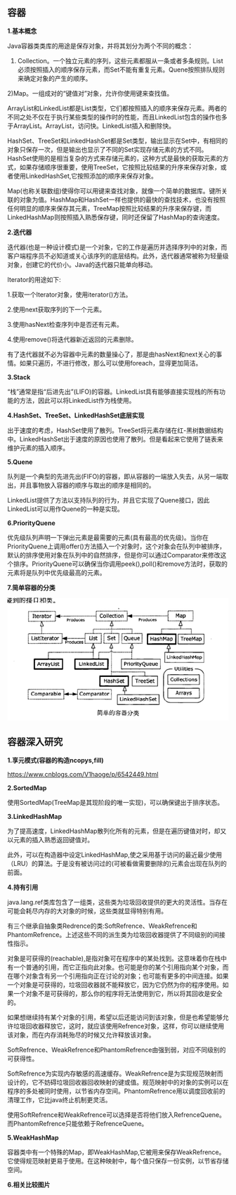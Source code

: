## **容器**

**1.基本概念**

Java容器类类库的用途是保存对象，并将其划分为两个不同的概念：

1) Collection。一个独立元素的序列，这些元素都服从一条或者多条规则。List必须按照插入的顺序保存元素，而Set不能有重复元素。Quene按照排队规则来确定对象的产生的顺序。

2)Map。一组成对的“键值对”对象，允许你使用键来查找值。



ArrayList和LinkedList都是List类型，它们都按照插入的顺序来保存元素。两者的不同之处不仅在于执行某些类型的操作时的性能，而且LinkedList包含的操作也多于ArrayList。ArrayList，访问快。LinkedList插入和删除快。

HashSet、TreeSet和LinkedHashSet都是Set类型，输出显示在Set中，有相同的对象只保存一次，但是输出也显示了不同的Set实现存储元素的方式不同。HashSet使用的是相当复杂的方式来存储元素的，这种方式是最快的获取元素的方式，如果存储顺序很重要，使用TreeSet，它按照比较结果的升序来保存对象，或者使用LinkedHashSet,它按照添加的顺序来保存对象。

Map(也称关联数组)使得你可以用键来查找对象，就像一个简单的数据库。键所关联的对象为值。HashMap和HashSet一样也提供的最快的查找技术，也没有按照任何明显的顺序来保存其元素，TreeMap按照比较结果的升序来保存键，而LinkedHashMap则按照插入熟悉保存键，同时还保留了HashMap的查询速度。

**2.迭代器**

迭代器(也是一种设计模式)是一个对象，它的工作是遍历并选择序列中的对象，而客户端程序员不必知道或关心该序列的底层结构。此外，迭代器通常被称为轻量级对象，创建它的代价小。Java的迭代器只能单向移动。

Iterator的用途如下:

1.获取一个Iterator对象，使用iterator()方法。

2.使用next获取序列的下一个元素。

3.使用hasNext检查序列中是否还有元素。

4.使用remove()将迭代器新近返回的元素删除。

有了迭代器就不必为容器中元素的数量操心了，那是由hasNext和next关心的事情。如果只遍历，不进行修改，那么可以使用foreach，显得更加简洁。

**3.Stack**

“栈”通常是指“后进先出”(LIFO)的容器。LinkedList具有能够直接实现栈的所有功能的方法，因此可以将LinkedList作为栈使用。

**4.HashSet、TreeSet、LinkedHashSet底层实现**

出于速度的考虑，HashSet使用了散列。TreeSet将元素存储在红-黑树数据结构中。LinkedHashSet出于速度的原因也使用了散列。但是看起来它使用了链表来维护元素的插入顺序。

**5.Quene**

队列是一个典型的先进先出(FIFO)的容器，即从容器的一端放入失去，从另一端取出，并且事物放入容器的顺序与取出的顺序是相同的。

LinkedList提供了方法以支持队列的行为，并且它实现了Quene接口，因此LinkedList可以用作Quene的一种是实现。

**6.PriorityQuene**

优先级队列声明一下弹出元素是最需要的元素(具有最高的优先级)。当你在PriorityQuene上调用offer()方法插入一个对象时，这个对象会在队列中被排序，默认的排序使用对象在队列中的自然排序，但是你可以通过Comparator来修改这个排序。PriorityQuene可以确保当你调用peek(),poll()和remove方法时，获取的元素将是队列中优先级最高的元素。

**7.简单容器的分类**

![简单容器的分类](https://raw.githubusercontent.com/xiaofans/BlogSource/master/%E9%87%8D%E6%B8%A9java%E5%9F%BA%E7%A1%80/pics/%E7%AE%80%E5%8D%95%E5%AE%B9%E5%99%A8%E7%9A%84%E5%88%86%E7%B1%BB.png)

## 容器深入研究

**1.享元模式(容器的构造ncopys,fill)**

https://www.cnblogs.com/V1haoge/p/6542449.html

**2.SortedMap**

使用SortedMap(TreeMap是其现阶段的唯一实现)，可以确保键出于排序状态。

**3.LinkedHashMap**

为了提高速度，LinkedHashMap散列化所有的元素，但是在遍历键值对时，却又以元素的插入熟悉返回键值对。

此外，可以在构造器中设定LinkedHashMap,使之采用基于访问的最近最少使用（LRU）的算法。于是没有被访问过的(可被看做需要删除的)元素会出现在队列的前面。

**4.持有引用**

java.lang.ref类库包含了一组类，这些类为垃圾回收提供的更大的灵活性。当存在可能会耗尽内存的大对象的时候，这些类就显得特别有用。

有三个继承自抽象类Redrence的类:SoftRefrence、WeakRefrence和PhantomRefrence。上述这些不同的派生类为垃圾回收器提供了不同级别的间接性指示。

对象是可获得的(reachable),是指对象可在程序中的某处找到。这意味着你在栈中有一个普通的引用，而它正指向此对象。也可能是你的某个引用指向某个对象，而在哪个对象含有另一个引用指向正在讨论的对象；也可能有更多的中间连接。如果一个对象是可获得的，垃圾回收器就不能释放它，因为它仍然为你的程序使用。如果一个对象不是可获得的，那么你的程序将无法使用到它，所以将其回收是安全的。

如果想继续持有某个对象的引用，希望以后还能访问到该对象，但是也希望能够允许垃圾回收器释放它，这时，就应该使用Refrence对象，这样，你可以继续使用该对象，而在内存消耗殆尽的时候又允许释放该对象。

SoftRefrence、WeakRefrence和PhantomRefrence由强到弱，对应不同级别的可获得性。

SoftRefrence为实现内存敏感的高速缓存。WeakRefrence是为实现规范映射而设计的，它不妨碍垃圾回收器回收映射的键或值。规范映射中的对象的实例可以在程序的多处被同时使用，以节省内存空间。PhantomRefrence用以调度回收前的清理工作，它比java终止机制更灵活。

使用SoftRefrence和WeakRefrence可以选择是否将他们放入RefrenceQuene。而PhantomRefrence只能依赖于RefrenceQuene。

**5.WeakHashMap**

容器类中有一个特殊的Map，即WeakHashMap,它被用来保存WeakRefrence。它使得规范映射更易于使用。在这种映射中，每个值只保存一份实例，以节省存储空间。

**6.相关比较图片**

